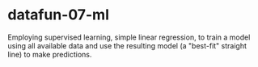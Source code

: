 # datafun-07-ml
Employing supervised learning, simple linear regression, to train a model using all available data and use the resulting model (a "best-fit" straight line) to make predictions.
